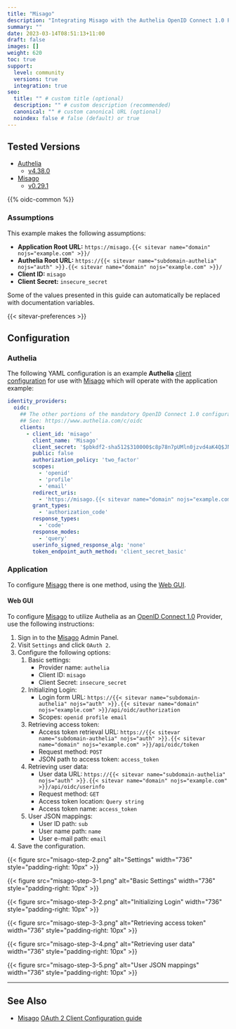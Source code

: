 ```yaml
---
title: "Misago"
description: "Integrating Misago with the Authelia OpenID Connect 1.0 Provider."
summary: ""
date: 2023-03-14T08:51:13+11:00
draft: false
images: []
weight: 620
toc: true
support:
  level: community
  versions: true
  integration: true
seo:
  title: "" # custom title (optional)
  description: "" # custom description (recommended)
  canonical: "" # custom canonical URL (optional)
  noindex: false # false (default) or true
---
```


## Tested Versions

- [Authelia]
  - [v4.38.0](https://github.com/authelia/authelia/releases/tag/v4.38.0)
- [Misago]
  - [v0.29.1](https://github.com/tetricky/misago-image/releases/tag/v0.29.1)

{{% oidc-common %}}

### Assumptions

This example makes the following assumptions:

- __Application Root URL:__ `https://misago.{{< sitevar name="domain" nojs="example.com" >}}/`
- __Authelia Root URL:__ `https://{{< sitevar name="subdomain-authelia" nojs="auth" >}}.{{< sitevar name="domain" nojs="example.com" >}}/`
- __Client ID:__ `misago`
- __Client Secret:__ `insecure_secret`

Some of the values presented in this guide can automatically be replaced with documentation variables.

{{< sitevar-preferences >}}

## Configuration

### Authelia

The following YAML configuration is an example **Authelia** [client configuration] for use with [Misago] which will
operate with the application example:

```yaml {title="configuration.yml"}
identity_providers:
  oidc:
    ## The other portions of the mandatory OpenID Connect 1.0 configuration go here.
    ## See: https://www.authelia.com/c/oidc
    clients:
      - client_id: 'misago'
        client_name: 'Misago'
        client_secret: '$pbkdf2-sha512$310000$c8p78n7pUMln0jzvd4aK4Q$JNRBzwAo0ek5qKn50cFzzvE9RXV88h1wJn5KGiHrD0YKtZaR/nCb2CJPOsKaPK0hjf.9yHxzQGZziziccp6Yng'  # The digest of 'insecure_secret'.
        public: false
        authorization_policy: 'two_factor'
        scopes:
          - 'openid'
          - 'profile'
          - 'email'
        redirect_uris:
          - 'https://misago.{{< sitevar name="domain" nojs="example.com" >}}/oauth2/complete/'
        grant_types:
          - 'authorization_code'
        response_types:
          - 'code'
        response_modes:
          - 'query'
        userinfo_signed_response_alg: 'none'
        token_endpoint_auth_method: 'client_secret_basic'
```

### Application

To configure [Misago] there is one method, using the [Web GUI](#web-gui).

#### Web GUI

To configure [Misago] to utilize Authelia as an [OpenID Connect 1.0] Provider, use the following instructions:

1. Sign in to the [Misago] Admin Panel.
2. Visit `Settings` and click `OAuth 2`.
3. Configure the following options:
    1. Basic settings:
        - Provider name: `authelia`
        - Client ID: `misago`
        - Client Secret: `insecure_secret`
    2. Initializing Login:
        - Login form URL: `https://{{< sitevar name="subdomain-authelia" nojs="auth" >}}.{{< sitevar name="domain" nojs="example.com" >}}/api/oidc/authorization`
        - Scopes: `openid profile email`
    3. Retrieving access token:
        - Access token retrieval URL: `https://{{< sitevar name="subdomain-authelia" nojs="auth" >}}.{{< sitevar name="domain" nojs="example.com" >}}/api/oidc/token`
        - Request method: `POST`
        - JSON path to access token: `access_token`
    4. Retrieving user data:
        - User data URL: `https://{{< sitevar name="subdomain-authelia" nojs="auth" >}}.{{< sitevar name="domain" nojs="example.com" >}}/api/oidc/userinfo`
        - Request method: `GET`
        - Access token location: `Query string`
        - Access token name: `access_token`
    5. User JSON mappings:
        - User ID path: `sub`
        - User name path: `name`
        - User e-mail path: `email`
4. Save the configuration.

{{< figure src="misago-step-2.png" alt="Settings" width="736" style="padding-right: 10px" >}}

{{< figure src="misago-step-3-1.png" alt="Basic Settings" width="736" style="padding-right: 10px" >}}

{{< figure src="misago-step-3-2.png" alt="Initializing Login" width="736" style="padding-right: 10px" >}}

{{< figure src="misago-step-3-3.png" alt="Retrieving access token" width="736" style="padding-right: 10px" >}}

{{< figure src="misago-step-3-4.png" alt="Retrieving user data" width="736" style="padding-right: 10px" >}}

{{< figure src="misago-step-3-5.png" alt="User JSON mappings" width="736" style="padding-right: 10px" >}}

---
## See Also

- [Misago] [OAuth 2 Client Configuration guide](https://misago-project.org/t/oauth-2-client-configuration-guide/1147/)

[Misago]: https://misago-project.org/
[Authelia]: https://www.authelia.com
[OpenID Connect 1.0]: ../../openid-connect/introduction.md
[client configuration]: ../../../configuration/identity-providers/openid-connect/clients.md
